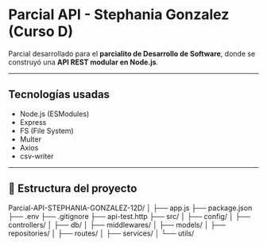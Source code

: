 #  Parcial API - Stephania Gonzalez (Curso D)

Parcial desarrollado para el **parcialito de Desarrollo de Software**, donde se construyó una **API REST modular en Node.js**.

---

##  Tecnologías usadas

- Node.js (ESModules)
- Express
- FS (File System)
- Multer
- Axios
- csv-writer

---

## 📁 Estructura del proyecto

Parcial-API-STEPHANIA-GONZALEZ-12D/
│
├── app.js
├── package.json
├── .env
├── .gitignore
├── api-test.http 
├── src/
│ ├── config/
│ ├── controllers/
│ ├── db/
│ ├── middlewares/
│ ├── models/
│ ├── repositories/
│ ├── routes/
│ ├── services/
│ └── utils/